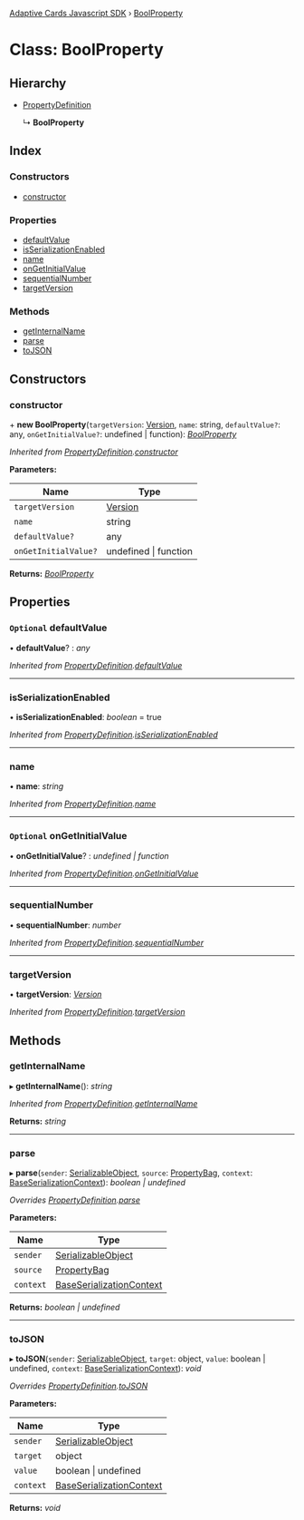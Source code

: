 [Adaptive Cards Javascript SDK](../README.md) › [BoolProperty](boolproperty.md)

# Class: BoolProperty

## Hierarchy

* [PropertyDefinition](propertydefinition.md)

  ↳ **BoolProperty**

## Index

### Constructors

* [constructor](boolproperty.md#constructor)

### Properties

* [defaultValue](boolproperty.md#optional-defaultvalue)
* [isSerializationEnabled](boolproperty.md#isserializationenabled)
* [name](boolproperty.md#name)
* [onGetInitialValue](boolproperty.md#optional-ongetinitialvalue)
* [sequentialNumber](boolproperty.md#sequentialnumber)
* [targetVersion](boolproperty.md#targetversion)

### Methods

* [getInternalName](boolproperty.md#getinternalname)
* [parse](boolproperty.md#parse)
* [toJSON](boolproperty.md#tojson)

## Constructors

###  constructor

\+ **new BoolProperty**(`targetVersion`: [Version](version.md), `name`: string, `defaultValue?`: any, `onGetInitialValue?`: undefined | function): *[BoolProperty](boolproperty.md)*

*Inherited from [PropertyDefinition](propertydefinition.md).[constructor](propertydefinition.md#constructor)*

**Parameters:**

Name | Type |
------ | ------ |
`targetVersion` | [Version](version.md) |
`name` | string |
`defaultValue?` | any |
`onGetInitialValue?` | undefined &#124; function |

**Returns:** *[BoolProperty](boolproperty.md)*

## Properties

### `Optional` defaultValue

• **defaultValue**? : *any*

*Inherited from [PropertyDefinition](propertydefinition.md).[defaultValue](propertydefinition.md#optional-defaultvalue)*

___

###  isSerializationEnabled

• **isSerializationEnabled**: *boolean* = true

*Inherited from [PropertyDefinition](propertydefinition.md).[isSerializationEnabled](propertydefinition.md#isserializationenabled)*

___

###  name

• **name**: *string*

*Inherited from [PropertyDefinition](propertydefinition.md).[name](propertydefinition.md#name)*

___

### `Optional` onGetInitialValue

• **onGetInitialValue**? : *undefined | function*

*Inherited from [PropertyDefinition](propertydefinition.md).[onGetInitialValue](propertydefinition.md#optional-ongetinitialvalue)*

___

###  sequentialNumber

• **sequentialNumber**: *number*

*Inherited from [PropertyDefinition](propertydefinition.md).[sequentialNumber](propertydefinition.md#sequentialnumber)*

___

###  targetVersion

• **targetVersion**: *[Version](version.md)*

*Inherited from [PropertyDefinition](propertydefinition.md).[targetVersion](propertydefinition.md#targetversion)*

## Methods

###  getInternalName

▸ **getInternalName**(): *string*

*Inherited from [PropertyDefinition](propertydefinition.md).[getInternalName](propertydefinition.md#getinternalname)*

**Returns:** *string*

___

###  parse

▸ **parse**(`sender`: [SerializableObject](serializableobject.md), `source`: [PropertyBag](../README.md#propertybag), `context`: [BaseSerializationContext](baseserializationcontext.md)): *boolean | undefined*

*Overrides [PropertyDefinition](propertydefinition.md).[parse](propertydefinition.md#parse)*

**Parameters:**

Name | Type |
------ | ------ |
`sender` | [SerializableObject](serializableobject.md) |
`source` | [PropertyBag](../README.md#propertybag) |
`context` | [BaseSerializationContext](baseserializationcontext.md) |

**Returns:** *boolean | undefined*

___

###  toJSON

▸ **toJSON**(`sender`: [SerializableObject](serializableobject.md), `target`: object, `value`: boolean | undefined, `context`: [BaseSerializationContext](baseserializationcontext.md)): *void*

*Overrides [PropertyDefinition](propertydefinition.md).[toJSON](propertydefinition.md#tojson)*

**Parameters:**

Name | Type |
------ | ------ |
`sender` | [SerializableObject](serializableobject.md) |
`target` | object |
`value` | boolean &#124; undefined |
`context` | [BaseSerializationContext](baseserializationcontext.md) |

**Returns:** *void*
